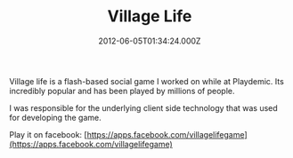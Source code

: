 ﻿---
coverImage: /posts/village-life/cover.jpg
date: '2012-06-05T01:34:24.000Z'
tags: []
title: Village Life
oldUrl: /games/village-life
---

Village life is a flash-based social game I worked on while at Playdemic. Its incredibly popular and has been played by millions of people.

<!-- more -->

I was responsible for the underlying client side technology that was used for developing the game.

<!--more-->

Play it on facebook: [https://apps.facebook.com/villagelifegame](https://apps.facebook.com/villagelifegame)
